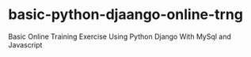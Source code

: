 # basic-python-djaango-online-trng
Basic Online Training Exercise Using Python Django  With MySql and Javascript
